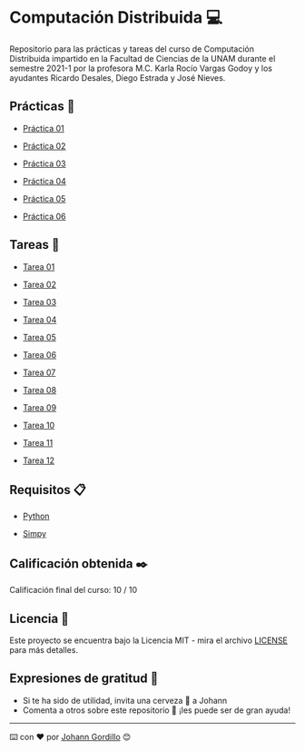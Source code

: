 # Computación Distribuida :computer:

Repositorio para las prácticas y tareas del curso de Computación Distribuida
impartido en la Facultad de Ciencias de la UNAM durante el semestre 2021-1 por la profesora M.C. Karla Rocío Vargas Godoy
y los ayudantes Ricardo Desales, Diego Estrada y José Nieves.

## Prácticas :file_folder:

* [Práctica 01](https://github.com/JohannGordillo/Computacion-Distribuida/tree/main/Practicas/Practica%201)

* [Práctica 02](https://github.com/JohannGordillo/Computacion-Distribuida/tree/main/Practicas/Practica%202)

* [Práctica 03](https://github.com/JohannGordillo/Computacion-Distribuida/tree/main/Practicas/Practica%203)

* [Práctica 04](https://github.com/JohannGordillo/Computacion-Distribuida/tree/main/Practicas/Practica%204)

* [Práctica 05](https://github.com/JohannGordillo/Computacion-Distribuida/tree/main/Practicas/Practica%205)

* [Práctica 06](https://github.com/JohannGordillo/Computacion-Distribuida/tree/main/Practicas/Practica%206)

## Tareas :pencil:

* [Tarea 01](https://github.com/JohannGordillo/Computacion-Distribuida/tree/main/Tareas/Tarea%201)

* [Tarea 02](https://github.com/JohannGordillo/Computacion-Distribuida/tree/main/Tareas/Tarea%202)

* [Tarea 03](https://github.com/JohannGordillo/Computacion-Distribuida/tree/main/Tareas/Tarea%203) 

* [Tarea 04](https://github.com/JohannGordillo/Computacion-Distribuida/tree/main/Tareas/Tarea%204) 

* [Tarea 05](https://github.com/JohannGordillo/Computacion-Distribuida/tree/main/Tareas/Tarea%205) 

* [Tarea 06](https://github.com/JohannGordillo/Computacion-Distribuida/tree/main/Tareas/Tarea%206) 

* [Tarea 07](https://github.com/JohannGordillo/Computacion-Distribuida/tree/main/Tareas/Tarea%207)

* [Tarea 08](https://github.com/JohannGordillo/Computacion-Distribuida/tree/main/Tareas/Tarea%208) 

* [Tarea 09](https://github.com/JohannGordillo/Computacion-Distribuida/tree/main/Tareas/Tarea%209) 

* [Tarea 10](https://github.com/JohannGordillo/Computacion-Distribuida/tree/main/Tareas/Tarea%210)

* [Tarea 11](https://github.com/JohannGordillo/Computacion-Distribuida/tree/main/Tareas/Tarea%211)

* [Tarea 12](https://github.com/JohannGordillo/Computacion-Distribuida/tree/main/Tareas/Tarea%212) 

## Requisitos 📋

* [Python](https://www.python.org/downloads/)

* [Simpy](https://pypi.org/project/simpy/)

## Calificación obtenida :black_nib:

Calificación final del curso: 10 / 10

## Licencia 📄

Este proyecto se encuentra bajo la Licencia MIT - mira el archivo [LICENSE](LICENSE) para
más detalles.

## Expresiones de gratitud 🎁

* Si te ha sido de utilidad, invita una cerveza 🍺 a Johann
* Comenta a otros sobre este repositorio 📢 ¡les puede ser de gran ayuda!

---
⌨️ con ❤️ por [Johann Gordillo](https://github.com/JohannGordillo) 😊
